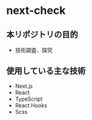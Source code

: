 # next-check

## 本リポジトリの目的
  - 技術調査、探究

## 使用している主な技術
  - Next.js
  - React
  - TypeScript
  - React Hooks
  - Scss

